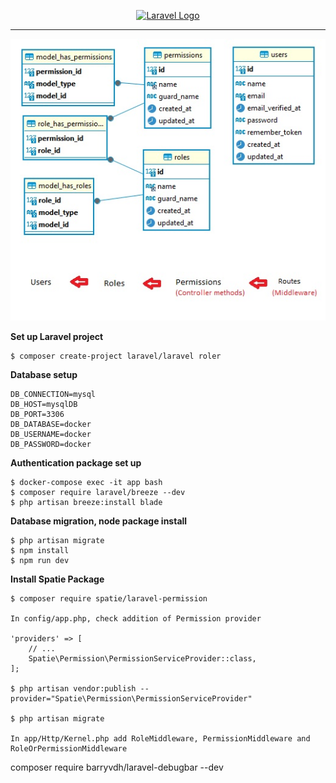 <p align="center"><a href="https://laravel.com" target="_blank"><img src="https://raw.githubusercontent.com/laravel/art/master/logo-lockup/5%20SVG/2%20CMYK/1%20Full%20Color/laravel-logolockup-cmyk-red.svg" width="400" alt="Laravel Logo"></a></p>
<hr/>

![Role Permission ERD](./git/erd-flow.jpg)

**Set up Laravel project**
```
$ composer create-project laravel/laravel roler

```

**Database setup**
```
DB_CONNECTION=mysql
DB_HOST=mysqlDB
DB_PORT=3306
DB_DATABASE=docker
DB_USERNAME=docker
DB_PASSWORD=docker
```

**Authentication package set up**
```
$ docker-compose exec -it app bash
$ composer require laravel/breeze --dev
$ php artisan breeze:install blade
```

**Database migration, node package install**
```
$ php artisan migrate
$ npm install
$ npm run dev
```

**Install Spatie Package**
```
$ composer require spatie/laravel-permission

In config/app.php, check addition of Permission provider 

'providers' => [
    // ...
    Spatie\Permission\PermissionServiceProvider::class,
];

$ php artisan vendor:publish --provider="Spatie\Permission\PermissionServiceProvider"

$ php artisan migrate

In app/Http/Kernel.php add RoleMiddleware, PermissionMiddleware and RoleOrPermissionMiddleware

```


composer require barryvdh/laravel-debugbar --dev
